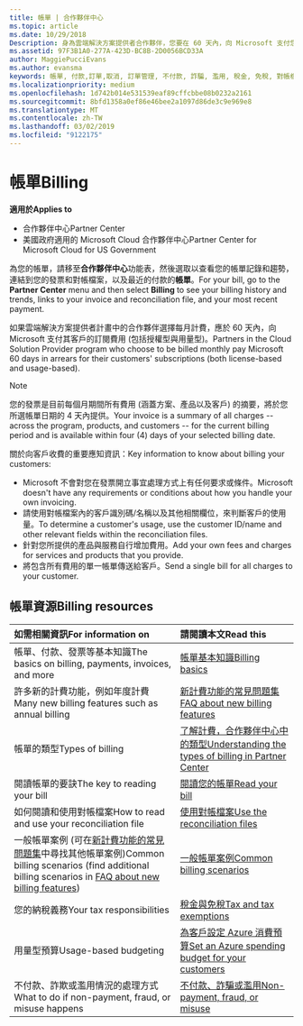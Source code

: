 ```yaml
---
title: 帳單 | 合作夥伴中心
ms.topic: article
ms.date: 10/29/2018
Description: 身為雲端解決方案提供者合作夥伴，您要在 60 天內，向 Microsoft 支付您客戶之授權型與用量型訂閱的費用。
ms.assetid: 97F3B1A0-277A-423D-BC8B-2D0056BCD33A
author: MaggiePucciEvans
ms.author: evansma
keywords: 帳單, 付款,訂單,取消, 訂單管理, 不付款, 詐騙, 濫用, 稅金, 免稅, 對帳檔案, 對帳檔案
ms.localizationpriority: medium
ms.openlocfilehash: 1d742b014e531539eaf89cffcbbe08b0232a2161
ms.sourcegitcommit: 8bfd1358a0ef86e46bee2a1097d86de3c9e969e8
ms.translationtype: MT
ms.contentlocale: zh-TW
ms.lasthandoff: 03/02/2019
ms.locfileid: "9122175"
---
```

# <a name="billing"></a><span data-ttu-id="93b38-104">帳單</span><span class="sxs-lookup"><span data-stu-id="93b38-104">Billing</span></span>

**<span data-ttu-id="93b38-105">適用於</span><span class="sxs-lookup"><span data-stu-id="93b38-105">Applies to</span></span>**

-  <span data-ttu-id="93b38-106">合作夥伴中心</span><span class="sxs-lookup"><span data-stu-id="93b38-106">Partner Center</span></span>
-  <span data-ttu-id="93b38-107">美國政府適用的 Microsoft Cloud 合作夥伴中心</span><span class="sxs-lookup"><span data-stu-id="93b38-107">Partner Center for Microsoft Cloud for US Government</span></span>
 
 
<span data-ttu-id="93b38-108">為您的帳單，請移至**合作夥伴中心**功能表，然後選取以查看您的帳單記錄和趨勢，連結到您的發票和對帳檔案，以及最近的付款的**帳單**。</span><span class="sxs-lookup"><span data-stu-id="93b38-108">For your bill, go to the **Partner Center** menu and then select **Billing** to see your billing history and trends, links to your invoice and reconciliation file, and your most recent payment.</span></span>

<span data-ttu-id="93b38-109">如果雲端解決方案提供者計畫中的合作夥伴選擇每月計費，應於 60 天內，向 Microsoft 支付其客戶的訂閱費用 (包括授權型與用量型)。</span><span class="sxs-lookup"><span data-stu-id="93b38-109">Partners in the Cloud Solution Provider program who choose to be billed monthly pay Microsoft 60 days in arrears for their customers' subscriptions (both license-based and usage-based).</span></span>

> [!NOTE]  
> <span data-ttu-id="93b38-110">您的發票是目前每個月期間所有費用 (涵蓋方案、產品以及客戶) 的摘要，將於您所選帳單日期的 4 天內提供。</span><span class="sxs-lookup"><span data-stu-id="93b38-110">Your invoice is a summary of all charges -- across the program, products, and customers -- for the current billing period and is available within four (4) days of your selected billing date.</span></span>

<span data-ttu-id="93b38-111">關於向客戶收費的重要應知資訊：</span><span class="sxs-lookup"><span data-stu-id="93b38-111">Key information to know about billing your customers:</span></span>

-   <span data-ttu-id="93b38-112">Microsoft 不會對您在發票開立事宜處理方式上有任何要求或條件。</span><span class="sxs-lookup"><span data-stu-id="93b38-112">Microsoft doesn't have any requirements or conditions about how you handle your own invoicing.</span></span>
-   <span data-ttu-id="93b38-113">請使用對帳檔案內的客戶識別碼/名稱以及其他相關欄位，來判斷客戶的使用量。</span><span class="sxs-lookup"><span data-stu-id="93b38-113">To determine a customer's usage, use the customer ID/name and other relevant fields within the reconciliation files.</span></span>
-   <span data-ttu-id="93b38-114">針對您所提供的產品與服務自行增加費用。</span><span class="sxs-lookup"><span data-stu-id="93b38-114">Add your own fees and charges for services and products that you provide.</span></span>
-   <span data-ttu-id="93b38-115">將包含所有費用的單一帳單傳送給客戶。</span><span class="sxs-lookup"><span data-stu-id="93b38-115">Send a single bill for all charges to your customer.</span></span>

## <a name="billing-resources"></a><span data-ttu-id="93b38-116">帳單資源</span><span class="sxs-lookup"><span data-stu-id="93b38-116">Billing resources</span></span>
|**<span data-ttu-id="93b38-117">如需相關資訊</span><span class="sxs-lookup"><span data-stu-id="93b38-117">For information on</span></span>**   |**<span data-ttu-id="93b38-118">請閱讀本文</span><span class="sxs-lookup"><span data-stu-id="93b38-118">Read this</span></span>**    |
|:-----------------------------|:-----------------|
|<span data-ttu-id="93b38-119">帳單、付款、發票等基本知識</span><span class="sxs-lookup"><span data-stu-id="93b38-119">The basics on billing, payments, invoices, and  more</span></span>   |[<span data-ttu-id="93b38-120">帳單基本知識</span><span class="sxs-lookup"><span data-stu-id="93b38-120">Billing basics</span></span>](billing-basics.md)
|<span data-ttu-id="93b38-121">許多新的計費功能，例如年度計費</span><span class="sxs-lookup"><span data-stu-id="93b38-121">Many new billing features such as annual billing</span></span>   |[<span data-ttu-id="93b38-122">新計費功能的常見問題集</span><span class="sxs-lookup"><span data-stu-id="93b38-122">FAQ about new billing features</span></span>](faq-about-new-billing-features.md)|
|<span data-ttu-id="93b38-123">帳單的類型</span><span class="sxs-lookup"><span data-stu-id="93b38-123">Types of billing</span></span>   |[<span data-ttu-id="93b38-124">了解計費，合作夥伴中心中的類型</span><span class="sxs-lookup"><span data-stu-id="93b38-124">Understanding the types of billing in Partner Center</span></span>](billing-different-types.md)   |
|<span data-ttu-id="93b38-125">閱讀帳單的要訣</span><span class="sxs-lookup"><span data-stu-id="93b38-125">The key to reading your bill</span></span>   |[<span data-ttu-id="93b38-126">閱讀您的帳單</span><span class="sxs-lookup"><span data-stu-id="93b38-126">Read your bill</span></span>](read-your-bill.md)   |
|<span data-ttu-id="93b38-127">如何閱讀和使用對帳檔案</span><span class="sxs-lookup"><span data-stu-id="93b38-127">How to read and use your reconciliation file</span></span>   |[<span data-ttu-id="93b38-128">使用對帳檔案</span><span class="sxs-lookup"><span data-stu-id="93b38-128">Use the reconciliation files</span></span>](use-the-reconciliation-files.md)|
|<span data-ttu-id="93b38-129">一般帳單案例 (可在[新計費功能的常見問題集](faq-about-new-billing-features.md)中尋找其他帳單案例)</span><span class="sxs-lookup"><span data-stu-id="93b38-129">Common billing scenarios (find additional billing scenarios in [FAQ about new billing features](faq-about-new-billing-features.md))</span></span>|[<span data-ttu-id="93b38-130">一般帳單案例</span><span class="sxs-lookup"><span data-stu-id="93b38-130">Common billing scenarios</span></span>](common-billing-scenarios.md)|
|<span data-ttu-id="93b38-131">您的納稅義務</span><span class="sxs-lookup"><span data-stu-id="93b38-131">Your tax responsibilities</span></span>   | [<span data-ttu-id="93b38-132">稅金與免稅</span><span class="sxs-lookup"><span data-stu-id="93b38-132">Tax and tax exemptions</span></span>](tax-and-tax-exemptions.md)|
|<span data-ttu-id="93b38-133">用量型預算</span><span class="sxs-lookup"><span data-stu-id="93b38-133">Usage-based budgeting</span></span>    |[<span data-ttu-id="93b38-134">為客戶設定 Azure 消費預算</span><span class="sxs-lookup"><span data-stu-id="93b38-134">Set an Azure spending budget for your customers</span></span>](set-an-azure-spending-budget-for-your-customers.md)|
|<span data-ttu-id="93b38-135">不付款、詐欺或濫用情況的處理方式</span><span class="sxs-lookup"><span data-stu-id="93b38-135">What to do if non-payment, fraud, or misuse happens</span></span>   |[<span data-ttu-id="93b38-136">不付款、詐騙或濫用</span><span class="sxs-lookup"><span data-stu-id="93b38-136">Non-payment, fraud, or misuse</span></span>](non-payment--fraud--or-misuse.md)|




















